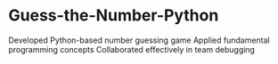 # Guess-the-Number-Python
 Developed Python-based number guessing game
 Applied fundamental programming concepts
 Collaborated effectively in team debugging
